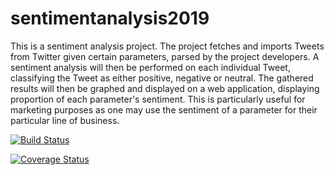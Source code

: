 # sentimentanalysis2019
This is a sentiment analysis project. The project fetches and imports Tweets from Twitter given certain parameters, parsed by the project developers. A sentiment analysis will then be performed on each individual Tweet, classifying the Tweet as either positive, negative or neutral. The gathered results will then be graphed and displayed on a web application, displaying proportion of each parameter's sentiment. This is particularly useful for marketing purposes as one may use the sentiment of a parameter for their particular line of business.

[![Build Status](https://travis-ci.org/nadiasalgado/sentimentanalysis2019.svg?branch=master)](https://travis-ci.org/nadiasalgado/sentimentanalysis2019)

[![Coverage Status](https://coveralls.io/repos/github/nadiasalgado/sentimentanalysis2019/badge.svg)](https://coveralls.io/github/nadiasalgado/sentimentanalysis2019)
